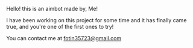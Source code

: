 Hello! this is an aimbot made by, Me!

I have been working on this project for some time and it has finally came true, and you're one of the first ones to try!

You can contact me at fotin35723@gmail.com

